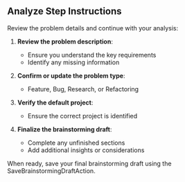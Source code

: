 ## Analyze Step Instructions

Review the problem details and continue with your analysis:

1. **Review the problem description**:
    - Ensure you understand the key requirements
    - Identify any missing information

2. **Confirm or update the problem type**:
    - Feature, Bug, Research, or Refactoring

3. **Verify the default project**:
    - Ensure the correct project is identified

4. **Finalize the brainstorming draft**:
    - Complete any unfinished sections
    - Add additional insights or considerations

When ready, save your final brainstorming draft using the SaveBrainstormingDraftAction.
